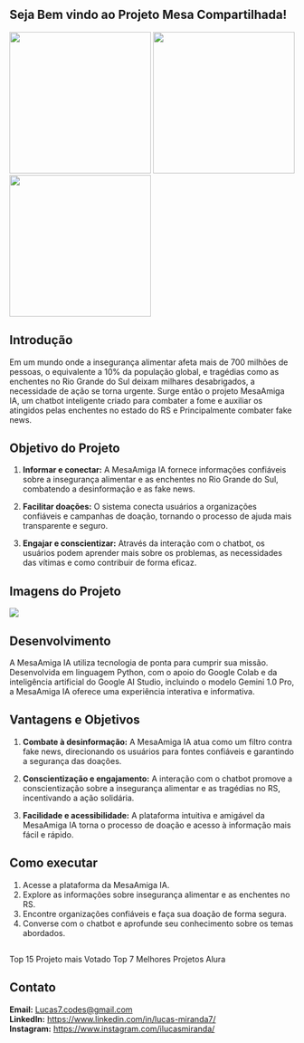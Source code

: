 ## Seja Bem vindo ao Projeto Mesa Compartilhada!
<img src="https://github.com/LucasMiranda7/projetoMesa_Compartilhada/assets/143975592/daa67379-73c8-4568-a6b3-70b609947211" height="250">        
<img src="https://github.com/LucasMiranda7/projetoMesa_Compartilhada/assets/143975592/dd73f41a-632c-4bcc-9cf4-41cc0c155493" height="250">
<img src="https://github.com/LucasMiranda7/projetoMesa_Compartilhada/assets/143975592/574833ae-061c-46fc-bc0b-65896a330eb1" height="250">

## Introdução
Em um mundo onde a insegurança alimentar afeta mais de 700 milhões de pessoas, o equivalente a 10% da população global, e tragédias como as enchentes no Rio Grande do Sul deixam milhares desabrigados, a necessidade de ação se torna urgente. Surge então o projeto MesaAmiga IA, um chatbot inteligente criado para combater a fome e auxiliar os atingidos pelas enchentes no estado do RS e Principalmente combater fake news.

## Objetivo do Projeto
1. **Informar e conectar:** A MesaAmiga IA fornece informações confiáveis sobre a insegurança alimentar e as enchentes no Rio Grande do Sul, combatendo a desinformação e as fake news.
   
2. **Facilitar doações:** O sistema conecta usuários a organizações confiáveis e campanhas de doação, tornando o processo de ajuda mais transparente e seguro.
  
3. **Engajar e conscientizar:** Através da interação com o chatbot, os usuários podem aprender mais sobre os problemas, as necessidades das vítimas e como contribuir de forma eficaz.

## Imagens do Projeto

<img src="https://github.com/LucasMiranda7/projetoMesa_Compartilhada/assets/143975592/3530fb6b-9ad2-4496-a30d-c33f9e89d17f">

## Desenvolvimento
A MesaAmiga IA utiliza tecnologia de ponta para cumprir sua missão. Desenvolvida em linguagem Python, com o apoio do Google Colab e da inteligência artificial do Google AI Studio, incluindo o modelo Gemini 1.0 Pro, a MesaAmiga IA oferece uma experiência interativa e informativa.

## Vantagens e Objetivos

1. **Combate à desinformação:** A MesaAmiga IA atua como um filtro contra fake news, direcionando os usuários para fontes confiáveis e garantindo a segurança das doações.

2. **Conscientização e engajamento:** A interação com o chatbot promove a conscientização sobre a insegurança alimentar e as tragédias no RS, incentivando a ação solidária.

3. **Facilidade e acessibilidade:** A plataforma intuitiva e amigável da MesaAmiga IA torna o processo de doação e acesso à informação mais fácil e rápido.

## Como executar
1. Acesse a plataforma da MesaAmiga IA.
2. Explore as informações sobre insegurança alimentar e as enchentes no RS.
3. Encontre organizações confiáveis e faça sua doação de forma segura.
4. Converse com o chatbot e aprofunde seu conhecimento sobre os temas abordados.

##
Top 15 Projeto mais Votado
Top 7 Melhores Projetos Alura

## Contato

**Email:** Lucas7.codes@gmail.com            
**LinkedIn:** https://www.linkedin.com/in/lucas-miranda7/               
**Instagram:** https://www.instagram.com/ilucasmiranda/
